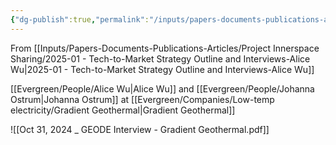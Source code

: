 ```yaml
---
{"dg-publish":true,"permalink":"/inputs/papers-documents-publications-articles/project-innerspace-sharing/company-interviews/2024-10-31-geode-interview-gradient-geothermal/"}
---
```


From [[Inputs/Papers-Documents-Publications-Articles/Project Innerspace Sharing/2025-01 - Tech-to-Market Strategy Outline and Interviews-Alice Wu\|2025-01 - Tech-to-Market Strategy Outline and Interviews-Alice Wu]]

[[Evergreen/People/Alice Wu\|Alice Wu]] and [[Evergreen/People/Johanna Ostrum\|Johanna Ostrum]] at [[Evergreen/Companies/Low-temp electricity/Gradient Geothermal\|Gradient Geothermal]]




![[Oct 31, 2024 _ GEODE Interview - Gradient Geothermal.pdf]]